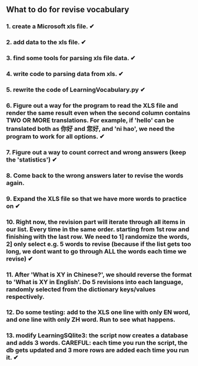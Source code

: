 ## What to do for revise vocabulary 

### 1. create a Microsoft xls file.                ✔
### 2. add data to the xls file.                   ✔
### 3. find some tools for parsing xls file data.  ✔
### 4. write code to parsing data from xls.        ✔
### 5. rewrite the code of LearningVocabulary.py   ✔
### 6. Figure out a way for the program to read the XLS file and render the same result even when the second column contains TWO OR MORE translations. For example, if 'hello' can be translated both as 你好 and 您好, and 'ni hao', we need the program to work for all options.    ✔
### 7. Figure out a way to count correct and wrong answers (keep the 'statistics') ✔
### 8. Come back to the wrong answers later to revise the words again.
### 9. Expand the XLS file so that we have more words to practice on    ✔
### 10. Right now, the revision part will iterate through all items in our list. Every time in the same order. starting from 1st row and finishing with the last row. We need to 1] randomize the words, 2] only select e.g. 5 words to revise (because if the list gets too long, we dont want to go through ALL the words each time we revise) ✔
### 11. After 'What is XY in Chinese?', we should reverse the format to 'What is XY in English'. Do 5 revisions into each language, randomly selected from the dictionary keys/values respectively.
### 12. Do some testing: add to the XLS one line with only EN word, and one line with only ZH word. Run to see what happens.
### 13. modify LearningSQlite3: the script now creates a database and adds 3 words. CAREFUL: each time you run the script, the db gets updated and 3 more rows are added each time you run it. ✔
